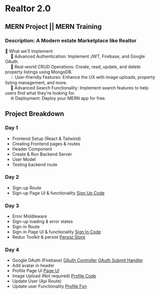 # Realtor 2.0
## MERN Project || MERN Training
### Description: A Modern estate Marketplace like Realtor

📌 What we'll Implement:\
&emsp; 🔑 Advanced Authentication: Implement JWT, Firebase, and Google OAuth.\
&emsp; 🏡 Real-world CRUD Operations: Create, read, update, and delete property listings using MongoDB.\
&emsp; 💡 User-friendly Features: Enhance the UX with image uploads, property listing management, and more.\
&emsp; 🚀 Advanced Search Functionality: Implement search features to help users find what they're looking for.\
&emsp; 🌐 Deployment: Deploy your MERN app for free.

## Project Breakdown

### Day 1
- Frontend Setup (React & Tailwind)
- Creating Frontend pages & routes
- Header Component
- Create & Run Backend Server
- User Model
- Testing backend route

### Day 2
- Sign-up Route
- Sign-up Page UI & functionality <a href="https://github.com/utkarshgoel10/Realtor_MERN/blob/main/Project%20Material/SignUp.jsx">Sign Up Code</a>

### Day 3
- Error Middleware
- Sign-up loading & error states
- Sign-in Route
- Sign-in Page UI & functionality <a href="https://github.com/utkarshgoel10/Realtor_MERN/blob/main/Project%20Material/SignIn.jsx">Sign In Code</a>
- Redux Toolkit & persist <a href="https://github.com/utkarshgoel10/Realtor_MERN/blob/main/Project%20Material/store.js">Persist Store</a>

### Day 4
- Google OAuth (Firebase) <a href="https://github.com/utkarshgoel10/Realtor_MERN/blob/main/Project%20Material/OAuthController.js">OAuth Controller</a> <a href="https://github.com/utkarshgoel10/Realtor_MERN/blob/main/Project%20Material/OAuth-HandleClick.jsx">OAuth Submit Handler</a>
- Add avatar in header
- Profile Page UI <a href="https://github.com/utkarshgoel10/Realtor_MERN/blob/main/Project%20Material/Profile.jsx">Page UI</a>
- Image Upload (Not required) <a href="https://github.com/utkarshgoel10/Realtor_MERN/blob/main/Project%20Material/ImageUpload(Profile.jsx)">Profile Code</a>
- Update User (Api Route)
- Update user Functionality <a href="https://github.com/utkarshgoel10/Realtor_MERN/blob/main/Project%20Material/UpdateFunctionality.jsx">Profile Fxn</a>
